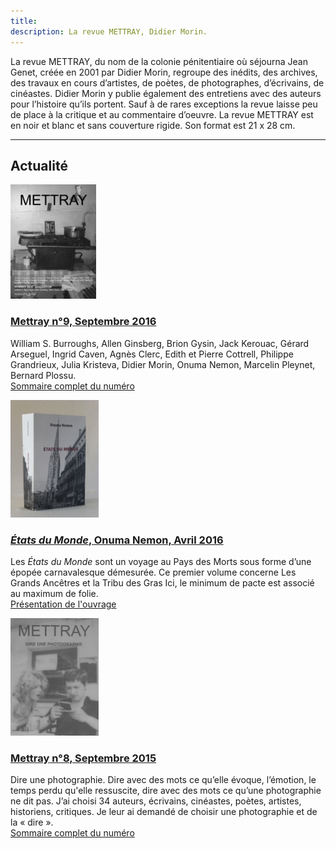 ```yaml
---
title:
description: La revue METTRAY, Didier Morin.
---
```


La revue <span class="mettray">METTRAY</span>, du nom de la colonie pénitentiaire où séjourna Jean Genet, créée en 2001 par Didier Morin, regroupe des inédits, des archives, des travaux en cours d’artistes, de poètes, de photographes, d’écrivains, de cinéastes.
Didier Morin y publie également des entretiens avec des auteurs pour l’histoire qu’ils portent.
Sauf à de rares exceptions la revue laisse peu de place à la critique et au commentaire d’oeuvre.
La revue <span class="mettray">METTRAY</span> est en noir et blanc et sans couverture rigide. Son format est 21 x 28 cm.

***

## Actualité

<p class="clear no-margin"><img class="right" src="/files/mettray-s2-09.png" alt="METTRAY n°9. Septembre 2016."></p>

### [<span class="mettray">Mettray</span> n°9, Septembre 2016](/serie-2#mettray-n9-septembre-2016)

William S. Burroughs, Allen Ginsberg, Brion Gysin, Jack Kerouac, Gérard Arseguel, Ingrid Caven, Agnès Clerc, Edith et Pierre Cottrell, Philippe Grandrieux, Julia Kristeva, Didier Morin, Onuma Nemon, Marcelin Pleynet, Bernard Plossu.  
[Sommaire complet du numéro](/serie-2#mettray-n9-septembre-2016)


<p class="clear no-margin"><img class="right" width="141" height="188" src="/files/livre-on/couverture-on.jpg" alt="États du Monde, Onuma Nemon"></p>

### [_États du Monde_, Onuma Nemon, Avril 2016](/etats-du-monde)

Les _États du Monde_ sont un voyage au Pays des Morts sous forme d’une épopée carnavalesque démesurée. Ce premier volume concerne Les Grands Ancêtres et la Tribu des Gras Ici, le minimum de pacte est associé au maximum de folie.  
[Présentation de l'ouvrage](/etats-du-monde)


<p class="clear no-margin"><img class="right" src="/files/mettray-s2-08.png" alt="METTRAY n°8. Septembre 2015."></p>

### [<span class="mettray">Mettray</span> n°8, Septembre 2015](/serie-2#mettray-n8-septembre-2015)

Dire une photographie. Dire avec des mots ce qu’elle évoque, l’émotion, le temps perdu qu'elle ressuscite, dire avec des mots ce qu’une photographie ne dit pas.
J’ai choisi 34 auteurs, écrivains, cinéastes, poètes, artistes, historiens, critiques. Je leur ai demandé de choisir une photographie et de la « dire ».  
[Sommaire complet du numéro](/serie-2#mettray-n8-septembre-2015)

